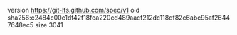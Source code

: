 version https://git-lfs.github.com/spec/v1
oid sha256:c2484c00c1df42f18fea220cd489aacf212dc118df82c6abc95af26447648ec5
size 3041

